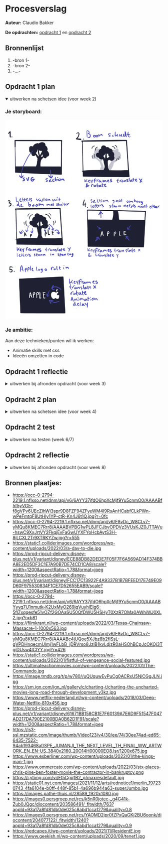 # Procesverslag
**Auteur:** Claudio Bakker

**De opdrachten:** [opdracht 1](opdracht1/index.html) en [opdracht 2](opdracht2/index.html)


<!-- Markdown is een simpele manier om HTML te schrijven.  
Markdown cheat cheet: [Hulp bij het schrijven van Markdown](https://github.com/adam-p/markdown-here/wiki/Markdown-Cheatsheet).

Nb. De standaardstructuur en de spartaanse opmaak van de README.md zijn helemaal prima. Het gaat om de inhoud van je procesverslag. Besteedt de tijd voor pracht en praal aan je website.

Nb. Door *open* toe te voegen aan een *details* element kun je deze standaard open zetten. Fijn om dat steeds voor de relevante stuk(ken) te doen. -->



## Bronnenlijst
  1. -bron 1-
  2. -bron 2-
  3. -...-



## Opdracht 1 plan

<details open>
  <summary>uitwerken na schetsen idee (voor week 2)</summary>


  ### Je storyboard:
  <img src="readme-images/schetsenidee.png" style="max-width: 100%;" alt="storyboard voor opdracht 1">


  ### Je ambitie: 
  Aan deze technieken/punten wil ik werken:
  - Animatie skills met css
  - Ideeën omzetten in code
 
</details>



## Opdracht 1 reflectie

<details>
  <summary>uitwerken bij afronden opdracht (voor week 3)</summary>


  ### Je uitkomst - karakteristiek screenshot(s):
  <img src="readme-images/appleanimation1.png" width="375px" alt="uitkomst opdracht 1">
  <img src="readme-images/appleanimation2.png" width="375px" alt="uitkomst opdracht 1">
  <img src="readme-images/appleanimation3.png" width="375px" alt="uitkomst opdracht 1">
  <img src="readme-images/appleanimation4.png" width="375px" alt="uitkomst opdracht 1">
  <img src="readme-images/appleanimation5.png" width="375px" alt="uitkomst opdracht 1">
  <img src="readme-images/appleanimation6.png" width="375px" alt="uitkomst opdracht 1">
  


  ### Dit ging goed/Heb ik geleerd: 
  Ik heb tijdens het maken van deze opdracht geleerd te werken met keyframes. Ik had er wel eens over gelezen
  echter heb ik had ik het hiervoor nog niet op deze manier gebruikt. Mijn animatie begint met een boom die schudt,
  vervolgens vallen de letters van Apple uit de boom waarna het achtergrondscherm omhoog schuift. Vervolgens gaan de
  letters van Apple op de juiste plek staan maar staat de eerste letter nog scheef. Daarna rolt het logo van Apple
  richting de letters en botst tegen de eerste letter waardoor deze weer recht staat in plaats van schuin.

  Ook heb ik met mediaqueries het responsive gemaakt. De font-size is op een groter scherm groter, en het logo komt niet
  helemaal van buiten het scherm rollen maar fade in doormiddel van een opacity.

  Small screen:  
  <img src="readme-images/appleanimationsmallv1.png" width="375px" alt="animatie van apple logo met boom voor klein scherm">
  <img src="readme-images/appleanimationsmallv2.png" width="375px" alt="animatie van apple logo met letters voor klein scherm">

  Large screen:  
  <img src="readme-images/appleanimationlargev1.png" width="375px" alt="animatie van apple logo met boom voor groot scherm">
  <img src="readme-images/appleanimationlargev2.png" width="375px" alt="animatie van apple logo voor met letters groot scherm">



  ### Dit was lastig/Is niet gelukt:
  Ik vond het responsive maken redelijk ingewikkeld, dit kwam doordat ik de letters specifiek voor een screensize had gepositioneerd,
  echter uiteindelijk is dit toch gelukt.
  

</details>



## Opdracht 2 plan

<details>
  <summary>uitwerken na schetsen idee (voor week 4)</summary>
  Ik ga een Movie app page maken waarbij de gebruiker de mogelijkheid heeft om films op te zoeken via de zoekbalk, te filteren via categorieën en om 
  films te like zodat ze op je favorite-list komen te staan (waar je ze vervolgens ook weer kan verwijderen).

  ### Je ontwerp:
  <img src="readme-images/schetsideeopdracht2.png" width="375px" alt="ontwerp opdracht 2">


  ### Je ambitie: 
  Aan deze technieken/punten wil ik werken:
  - Hoe ik met Javascript items in een favorite-list kan zetten
  - Hoe ik doormiddel van Javascript op categorieën kan filteren
  - Hoe ik doormiddel van Javascript een werkende zoekbalk kan maken.
</details>



## Opdracht 2 test

<details>
  <summary>uitwerken na testen (week 6/7)</summary>

  Neem minimaal 5 bevindingen op:
  - De zoekfunctie werkt nog niet.
  - De Categorieën filter werkt wel
  - Het is nog niet helemaal responsive.
  - Ook is er nog geen light/dark modus feature aan de pagina toegevoegd.
  - Het toevoegen van films aan de favorite-list werkt ook nog niet helemaal.



  ### Bevinding 1:
  De zoekfunctie werkte nog niet helemaal doordat ik list.js niet goed werkend kreeg.
  #### oplossing:
  Uiteindelijk bleek het een fout in de link te zijn en had ik mijn Javascript ook niet helemaal goed getypt, nadat ik de juiste link had toegevoegd en de Javascript herschreven had was dit probleem verholpen.


  ### Bevinding 2:
  Mijn pagina was nog niet helemaal responsive.

  #### oplossing:
  Ik heb dit opgelost door met mediaqueries de grid aan te passen zodat de layout van 1 column naar 2 columns ging, en op nog grotere schermen naar 3 columnen.


  ### Bevinding 3:
  Er is nog geen light & darkmodus feature.

  #### oplossing:
  Dit heb ik opgelost door in de CSS een block aan te maken met userpreference: lightmode. Hier heb ik vervolgens de root ingezet met de juiste kleuren voor de lightmode.

  ### Bevinding 4:
  Het toevoegen van films aan de favorite-list werkte ook nog niet helemaal.

  #### oplossing:
  Dit heb ik opgelost door de Javascript te verbeteren en ervoor te zorgen dat als de user de film uit de favorieten lijst haalt, ook het hartje weer leeg wordt.

</details>



## Opdracht 2 reflectie

<details>
  <summary>uitwerken bij afronden opdracht (voor week 8)</summary>

  ### Je uitkomst - karakteristiek screenshot(s):
  <img src="readme-images/imgopdracht2-page.png" width="375px" alt="uitkomst opdracht 2">
  <img src="readme-images/opdracht2-smallscreen.png" width="375px" alt="uitkomst opdracht 2">
  <img src="readme-images/opdracht2-favlist.png" width="375px" alt="uitkomst opdracht 2">


  ### Dit ging goed/Heb ik geleerd: 
  De CSS ging erg goed. Ik heb zo de dark/lightmodus weten te implementeren, ook heb ik alles volledig responsive gekregen. Voor de layout heb ik weer Grid gebruikt omdat ik dit persoonlijk erg prettig vind werken samen met de mediaqueries.

  ### Dit was lastig/Is niet gelukt:
  Wat ik erg lastig vond was het werkend maken van de favoritelist. Dit kwam omdat ik uiteindelijk vast liep op het gedeelte waarbij de user een film uit de favorite-list heeft gehaald. Het hartje moest namelijk ook weer leeg worden. Uiteindelijk is dit me toch gelukt.
</details>

## Bronnen plaatjes:
* https://occ-0-2794-2219.1.nflxso.net/dnm/api/v6/6AYY37jfdO6hpXcMjf9Yu5cnmO0/AAAABf5f5yVG5-f8gVPv6UEcZIhWi3spr9D8FZF94ZFyeWM4I9RsAnHCabfCLkPWn-wPeFmtqF8UtHly1YP-ctR-Kn4J6t1Q.jpg?r=0fc
* https://occ-0-2794-2219.1.nflxso.net/dnm/api/v6/E8vDc_W8CLv7-yMQu8KMEC7Rrr8/AAAABVPBG1wPL8JFCJbvOPDVz3VUsKJZ0JTTAVu-hswC9XxJrtVY2FkqjEvFaGwUYXFYoHcbAytS3H-8jLCXL2Tr9XTRKYZw.jpg?r=555
* https://static1.colliderimages.com/wordpress/wp-content/uploads/2022/03/a-day-to-die.jpg
* https://prod-ripcut-delivery.disney-plus.net/v1/variant/disney/ECE88DB82DEDE7F05F7F6A569AD14F374BBA8E2ED5DF3C1E7A90B7DE74CD1CA8/scale?width=1200&aspectRatio=1.78&format=jpeg
* https://prod-ripcut-delivery.disney-plus.net/v1/variant/disney/FCC17C13922F4A9337B1B7BFEED17E749E09D60F975530834F1CE7D52655EAB9/scale?width=1200&aspectRatio=1.78&format=jpeg
* https://occ-0-2794-2219.1.nflxso.net/dnm/api/v6/6AYY37jfdO6hpXcMjf9Yu5cnmO0/AAAABYyyq7U1nmutk-K2UxMyO269jqVuyhlElg6-5flZxqqesfe51vOZf2GOAaSU50QfDWU5HSHyT0XzR7OMa0AWhiWJ0XL2.jpg?r=b81
* https://filmkrant.nl/wp-content/uploads/2022/03/Texas-Chainsaw-Massacre-1-1000x563.jpg
* https://occ-0-2794-2219.1.nflxso.net/dnm/api/v6/E8vDc_W8CLv7-yMQu8KMEC7Rrr8/AAAABc4jUQoe5XJbz8b2fISsL-gVPDHnqecmUlmj1wFLbB_jDRVrso8JzlB1kvLdjzR0aHSOhBCpJcOKOj3TgiDUsw4ICIYY.jpg?r=426
* https://static1.colliderimages.com/wordpress/wp-content/uploads/2022/01/fistful-of-vengeance-social-featured.jpg
* https://ultimateactionmovies.com/wp-content/uploads/2022/01/The-Commando.jpg
* https://image.tmdb.org/t/p/w780//uQUquwEvPuCg0ACRxU5NiCGgJLN.jpg
* https://sm.ign.com/ign_nl/gallery/c/charting-t/charting-the-uncharted-movies-long-road-through-development_y3kz.jpg
* https://www.netflix-nederland.nl/wp-content/uploads/2018/03/Deep-Water-Netflix-810x456.jpg
* https://prod-ripcut-delivery.disney-plus.net/v1/variant/disney/61671BB158CB1E7F60139A7E6D9F51547F047AD217DA790E2100BDA0B62D1F91/scale?width=1200&aspectRatio=1.78&format=jpeg
* https://is3-ssl.mzstatic.com/image/thumb/Video123/v4/30/ee/74/30ee74ad-ed65-6435-7522-94ab193468af/SPE_JUMANJI_THE_NEXT_LEVEL_TH_FINAL_WW_ARTWORK_EN_EN-US_3840x2160_20O14H00000EO8.lsr/1200x675.jpg
* https://www.exberliner.com/wp-content/uploads/2022/01/the-kings-man-1.jpg
* https://www.ommercato.com/wp-content/uploads/2022/03/stx-places-chris-pine-ben-foster-movie-the-contractor-in-bankruptcy.png
* https://i.ytimg.com/vi/Et5Cgq1B2_g/maxresdefault.jpg
* https://static01.nyt.com/images/2021/11/12/arts/rednotice1/merlin_197230743_4fa6104e-b0ff-448f-85b1-4a696b944a63-superJumbo.jpg
* https://images.pathe-thuis.nl/28589_1920x1080.jpg
* https://images0.persgroep.net/rcs/k5nR0jotec-_g4G41k-Zub0JQgc/diocontent/203586491/_fitwidth/763?appId=93a17a8fd81db0de025c8abd1cca1279&quality=0.8
* https://images0.persgroep.net/rcs/YAOMD2jpr0fZPxQaGKj2BU6oonk/diocontent/204077122/_fitwidth/1240?appId=93a17a8fd81db0de025c8abd1cca1279&quality=0.9
* https://redcapes.it/wp-content/uploads/2021/11/ResidentE.jpg
* https://www.geekish.nl/wp-content/uploads/2020/09/tenet1.jpg
